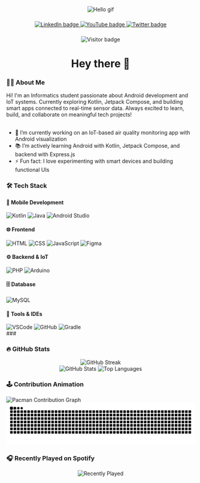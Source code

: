 <div align="center">
  <img height="150" src="https://media.giphy.com/media/M9gbBd9nbDrOTu1Mqx/giphy.gif" alt="Hello gif" />
</div>

###

<div align="center">
  <a href="https://www.linkedin.com/in/your-linkedin">
    <img src="https://img.shields.io/static/v1?message=LinkedIn&logo=linkedin&label=&color=0077B5&logoColor=white&labelColor=&style=for-the-badge" height="25" alt="LinkedIn badge" />
  </a>
  <a href="https://www.youtube.com/@your-channel">
    <img src="https://img.shields.io/static/v1?message=YouTube&logo=youtube&label=&color=FF0000&logoColor=white&labelColor=&style=for-the-badge" height="25" alt="YouTube badge" />
  </a>
  <a href="https://twitter.com/your-twitter">
    <img src="https://img.shields.io/static/v1?message=Twitter&logo=twitter&label=&color=1DA1F2&logoColor=white&labelColor=&style=for-the-badge" height="25" alt="Twitter badge" />
  </a>
</div>

###

<div align="center">
  <img src="https://visitor-badge.laobi.icu/badge?page_id=Kebarrrr.Kebarrrr" alt="Visitor badge" />
</div>

###

<h1 align="center">Hey there 👋</h1>

###

### 👨‍💻 About Me

Hi! I'm an Informatics student passionate about Android development and IoT systems.
Currently exploring Kotlin, Jetpack Compose, and building smart apps connected to real-time sensor data.
Always excited to learn, build, and collaborate on meaningful tech projects!<br><br>
- 🔭 I’m currently working on an IoT-based air quality monitoring app with Android visualization<br>
- 📚 I’m actively learning Android with Kotlin, Jetpack Compose, and backend with Express.js<br>
- ⚡ Fun fact: I love experimenting with smart devices and building functional UIs

###

### 🛠 Tech Stack

<div align="left">

#### 📱 Mobile Development
<img src="https://skillicons.dev/icons?i=kotlin" height="40" alt="Kotlin" />
<img src="https://skillicons.dev/icons?i=java" height="40" alt="Java" />
<img src="https://skillicons.dev/icons?i=androidstudio" height="40" alt="Android Studio" />

#### 🌐 Frontend
<img src="https://skillicons.dev/icons?i=html" height="40" alt="HTML" />
<img src="https://skillicons.dev/icons?i=css" height="40" alt="CSS" />
<img src="https://skillicons.dev/icons?i=js" height="40" alt="JavaScript" />
<img src="https://skillicons.dev/icons?i=figma" height="40" alt="Figma" />

#### ⚙️ Backend & IoT
<img src="https://skillicons.dev/icons?i=php" height="40" alt="PHP" />
<img src="https://skillicons.dev/icons?i=arduino" height="40" alt="Arduino" />

#### 🗄️ Database
<img src="https://skillicons.dev/icons?i=mysql" height="40" alt="MySQL" />

#### 🧰 Tools & IDEs
<img src="https://skillicons.dev/icons?i=vscode" height="40" alt="VSCode" />
<img src="https://skillicons.dev/icons?i=github" height="40" alt="GitHub" />
<img src="https://skillicons.dev/icons?i=gradle" height="40" alt="Gradle" />

</div>
###

### 🔥 GitHub Stats

<div align="center">
  <img src="https://streak-stats.demolab.com?user=Kebarrrr&locale=en&mode=daily&theme=dark&hide_border=false&border_radius=5&order=3" height="220" alt="GitHub Streak" />
</div>

<div align="center">
  <img src="https://github-readme-stats.vercel.app/api?username=Kebarrrr&show_icons=true&include_all_commits=true&count_private=true&theme=dracula&hide_border=false" height="150" alt="GitHub Stats" />
  <img src="https://github-readme-stats.vercel.app/api/top-langs?username=Kebarrrr&layout=compact&langs_count=5&theme=dracula&hide_border=false" height="150" alt="Top Languages" />
</div>

###

### 🕹 Contribution Animation

<picture>
  <source media="(prefers-color-scheme: dark)" srcset="https://raw.githubusercontent.com/Kebarrrr/Kebarrrr/output/pacman-contribution-graph-dark.svg">
  <source media="(prefers-color-scheme: light)" srcset="https://raw.githubusercontent.com/Kebarrrr/Kebarrrr/output/pacman-contribution-graph.svg">
  <img alt="Pacman Contribution Graph" src="https://raw.githubusercontent.com/Kebarrrr/Kebarrrr/output/pacman-contribution-graph.svg">
</picture>

<img src="https://raw.githubusercontent.com/Kebarrrr/Kebarrrr/output/snake.svg" alt="Snake animation" />

###

### 🎧 Recently Played on Spotify

<div align="center">
  <img src="https://spotify-recently-played-readme.vercel.app/api?user=31sbkdwmmxfpoo2yumz65gxx4wvy&unique=true" alt="Recently Played" />
</div>

<!--
<a href="https://spotify-github-profile.vercel.app/api/view?uid=31sbkdwmmxfpoo2yumz65gxx4wvy&cover_image=true&theme=novatorem&show_offline=true&background_color=121212&type=recent">
  <img src="https://spotify-github-profile.vercel.app/api/view?uid=31sbkdwmmxfpoo2yumz65gxx4wvy&cover_image=true&theme=novatorem&show_offline=true&background_color=121212&type=recent" alt="Spotify Recently Played" />
</a>
-->


###

